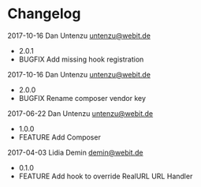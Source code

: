 Changelog
=========

2017-10-16 Dan Untenzu <untenzu@webit.de>

  * 2.0.1
  * BUGFIX Add missing hook registration

2017-10-16 Dan Untenzu <untenzu@webit.de>

  * 2.0.0
  * BUGFIX Rename composer vendor key

2017-06-22 Dan Untenzu <untenzu@webit.de>

  * 1.0.0
  * FEATURE Add Composer

2017-04-03 Lidia Demin <demin@webit.de>

  * 0.1.0
  * FEATURE Add hook to override RealURL URL Handler
